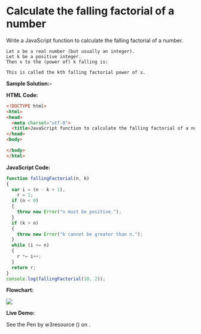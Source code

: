 # Calculate the falling factorial of a number

Write a JavaScript function to calculate the falling factorial of a number.

```
Let x be a real number (but usually an integer).
Let k be a positive integer.
Then x to the (power of) k falling is:

This is called the kth falling factorial power of x.
```

**Sample Solution:-**

**HTML Code:**

```html
<!DOCTYPE html>
<html>
<head>
  <meta charset="utf-8">
  <title>JavaScript function to calculate the falling factorial of a number</title>
</head>
<body>

</body>
</html>

```

**JavaScript Code:**

```js
function fallingFactorial(n, k) 
{
  var i = (n - k + 1),
    r = 1;
  if (n < 0) 
  {
    throw new Error("n must be positive.");
  }
  if (k > n)
  {
    throw new Error("k cannot be greater than n.");
  }
  while (i <= n) 
  {
    r *= i++;
  }
  return r;
}
console.log(fallingFactorial(10, 2));

```

**Flowchart:**

![](https://www.w3resource.com/w3r_images/javascript-math-exercise-48.png)

**Live Demo:**

<section class="expand-codepen"><p data-height="380" data-theme-id="0" data-slug-hash="jGLepN" data-default-tab="js,result" data-user="w3resource" data-embed-version="2" data-pen-title="JavaScript - common-editor-exercises" data-editable="true" class="codepen">See the Pen by w3resource () on .</p><codepen></codepen></section>